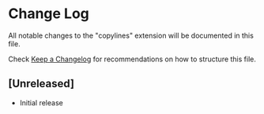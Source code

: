 # Change Log

All notable changes to the "copylines" extension will be documented in this file.

Check [Keep a Changelog](http://keepachangelog.com/) for recommendations on how to structure this file.

## [Unreleased]

- Initial release